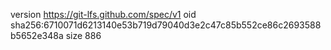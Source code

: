 version https://git-lfs.github.com/spec/v1
oid sha256:6710071d6213140e53b719d79040d3e2c47c85b552ce86c2693588b5652e348a
size 886
